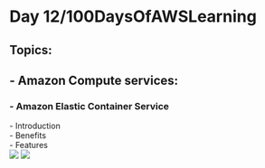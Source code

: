 <h1> Day 12/100DaysOfAWSLearning </h1>
<h2> Topics: </h2>

 <h2>  - Amazon Compute services: </h2>

<h3> - Amazon Elastic Container Service </h3>
          - Introduction <br>
          - Benefits <br>
          - Features <br>

<img src = "https://github.com/thetechgirlgita/100-days-of-aws-learning/blob/master/Images/Day12/12_1.jpg?raw=true">
<img src = "https://github.com/thetechgirlgita/100-days-of-aws-learning/blob/master/Images/Day12/12_2.jpg?raw=true">
